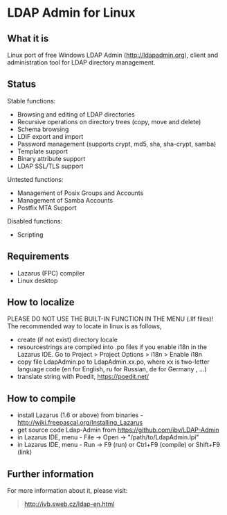 # LDAP Admin for Linux

## What it is

Linux port of free Windows LDAP Admin (http://ldapadmin.org), client and administration tool for LDAP directory management.

## Status

Stable functions: 
- Browsing and editing of LDAP directories
- Recursive operations on directory trees (copy, move and delete)
- Schema browsing
- LDIF export and import
- Password management (supports crypt, md5, sha, sha-crypt, samba)
- Template support
- Binary attribute support
- LDAP SSL/TLS support
 

Untested functions: 
- Management of Posix Groups and Accounts
- Management of Samba Accounts
- Postfix MTA Support
 

Disabled functions: 
- Scripting


## Requirements
- Lazarus (FPC) compiler
- Linux desktop


## How to localize
PLEASE DO NOT USE THE BUILT-IN FUNCTION IN THE MENU (.llf files)!
The recommended way to locate in linux is as follows, 
- create (if not exist) directory locale
- resourcestrings are compiled into .po files if you enable i18n in the Lazarus IDE. Go to Project > Project Options > i18n > Enable i18n
- copy file LdapAdmin.po to LdapAdmin.xx.po, where xx is two-letter language code
  (en for English, ru for Russian,  de for Germany , ...)
- translate string with Poedit, https://poedit.net/


## How to compile
- install Lazarus (1.6 or above) from binaries - http://wiki.freepascal.org/Installing_Lazarus
- get source code Ldap-Admin from https://github.com/ibv/LDAP-Admin
- in Lazarus IDE, menu - File -> Open -> "/path/to/LdapAdmin.lpi"
- in Lazarus IDE, menu - Run -> F9 (run) or Ctrl+F9 (compile) or Shift+F9 (link)


## Further information

For more information about it, please visit:
> http://ivb.sweb.cz/ldap-en.html
